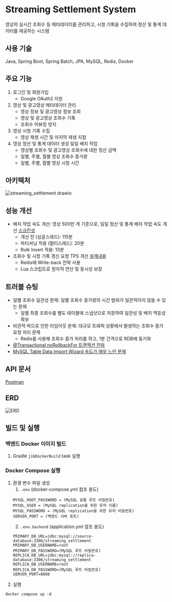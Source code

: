 # Streaming Settlement System
영상의 실시간 조회수 등 메타데이터를 관리하고, 시청 기록을 수집하여 정산 및 통계 데이터를 제공하는 시스템

## 사용 기술
Java, Spring Boot, Spring Batch, JPA, MySQL, Redis, Docker

## 주요 기능
1. 로그인 및 회원가입
   - Google OAuth2 지원
2. 영상 및 광고영상 메타데이터 관리
   - 영상 정보 및 광고영상 정보 조회
   - 영상 및 광고영상 조회수 기록
   - 조회수 어뷰징 방지
3. 영상 시청 기록 수집
   - 영상 재생 시간 및 마지막 재생 지점
4. 영상 정산 및 통계 데이터 생성 일일 배치 작업
   - 영상별 조회수 및 광고영상 조회수에 대한 정산 금액
   - 일별, 주별, 월별 영상 조회수 증가량
   - 일별, 주별, 월별 영상 시청 시간

## 아키텍처
![streaming_settlement drawio](https://github.com/user-attachments/assets/c5d2ba05-06c7-4a74-bed8-c7f1ae2ba3ce)

## 성능 개선
- 배치 작업 속도 개선: 영상 500만 개 기준으로, 일일 정산 및 통계 배치 작업 속도 개선 [스크린샷](https://violet-level-671.notion.site/13a244fa33bd80f2a5a9e700b79a0c8f?pvs=4)
  - 개선 전 (싱글스레드): 115분
  - 파티셔닝 적용 (멀티스레드): 20분
  - Bulk Insert 적용: 13분
- 조회수 및 시청 기록 갱신 요청 TPS 개선 [설계내용](https://violet-level-671.notion.site/Redis-162244fa33bd807f8a10ca4e4474b5a9?pvs=4)
  - Redis에 Write-back 전략 사용
  - Lua 스크립트로 원자적 연산 및 동시성 보장
  
## 트러블 슈팅
- 일별 조회수 일관성 문제: 일별 조회수 증가량의 시간 범위가 일관적이지 않을 수 있는 문제
  - 일별 최종 조회수를 별도 테이블에 스냅샷으로 저장하여 일관성 및 배치 멱등성 확보
- 비관적 락으로 인한 타임아웃 문제: 대규모 트래픽 상황에서 발생하는 조회수 증가 요청 처리 문제
  - Redis를 사용해 조회수 증가 처리를 하고, 1분 간격으로 RDB에 동기화
- [@Transactional noRollbackFor 트랜잭션 전파](https://violet-level-671.notion.site/Transactional-noRollbackFor-134244fa33bd80cf9fb4e3c1d1e2f158?pvs=4)
- [MySQL Table Data Import Wizard 속도가 매우 느린 문제](https://violet-level-671.notion.site/MySQL-Table-Data-Import-Wizard-13b244fa33bd80cf9613fd2a58c04986?pvs=4)

## API 문서
[Postman](https://www.postman.com/observer-poa/streaming-settlement/documentation/850ervr/streaming-settlement-system-api)

## ERD
![ERD](https://github.com/user-attachments/assets/6547e51c-0e94-4fe6-959c-3ced7e311ad5)


## 빌드 및 실행
### 백엔드 Docker 이미지 빌드
1. Gradle `jibDockerBuild` task 실행
### Docker Compose 실행
1. 환경 변수 파일 생성
    1. `.env` (docker-compose.yml 참조 용도)
    ```
    MYSQL_ROOT_PASSWORD = (MySQL 곹통 루트 비밀번호)
    MYSQL_USER = (MySQL replication을 위한 유저 이름)
    MYSQL_PASSWORD = (MySQL replication을 위한 유저 비밀번호)
    SERVER_PORT = (백엔드 서버 포트)
    ```
    2. `.env.backend` (application.yml 참조 용도)
    ```
    PRIMARY_DB_URL=jdbc:mysql://source-database:3306/streaming_settlement
    PRIMARY_DB_USERNAME=root
    PRIMARY_DB_PASSWORD=(MySQL 루트 비밀번호)
    REPLICA_DB_URL=jdbc:mysql://replica-database:3306/streaming_settlement
    REPLICA_DB_USERNAME=root
    REPLICA_DB_PASSWORD=(MySQL 루트 비밀번호)
    SERVER_PORT=8080
    ```
2. 실행
```
docker compose up -d
```




